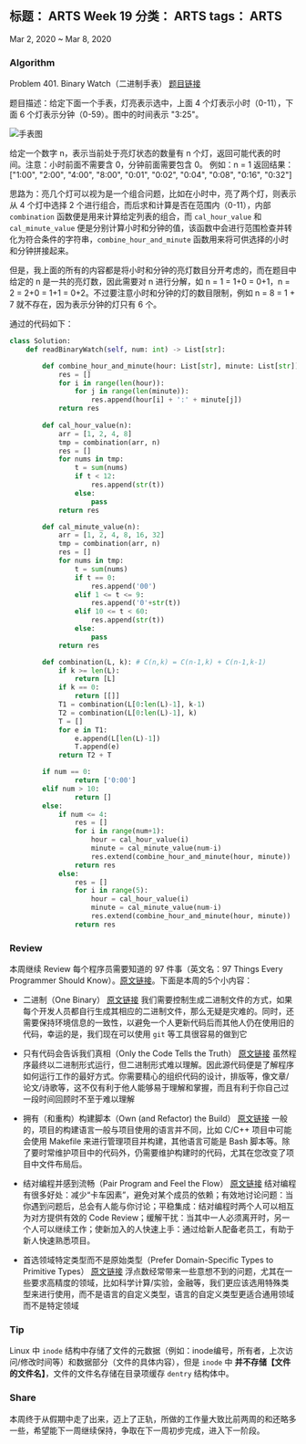 标题： ARTS Week 19
分类： ARTS
tags： ARTS
-----------------------------------

Mar 2, 2020 ~ Mar 8, 2020

### Algorithm
Problem 401. Binary Watch（二进制手表）    [题目链接](https://leetcode-cn.com/problems/binary-watch/)

题目描述：给定下面一个手表，灯亮表示选中，上面 4 个灯表示小时（0-11），下面 6 个灯表示分钟（0-59）。图中的时间表示 "3:25"。

![手表图](https://upload.wikimedia.org/wikipedia/commons/8/8b/Binary_clock_samui_moon.jpg)

给定一个数字 n，表示当前处于亮灯状态的数量有 n 个灯，返回可能代表的时间。注意：小时前面不需要含 0，分钟前面需要包含 0。
例如：n = 1
返回结果：["1:00", "2:00", "4:00", "8:00", "0:01", "0:02", "0:04", "0:08", "0:16", "0:32"]

思路为：亮几个灯可以视为是一个组合问题，比如在小时中，亮了两个灯，则表示从 4 个灯中选择 2 个进行组合，而后求和计算是否在范围内（0-11），内部 `combination` 函数便是用来计算给定列表的组合，而 `cal_hour_value` 和 `cal_minute_value` 便是分别计算小时和分钟的值，该函数中会进行范围检查并转化为符合条件的字符串，`combine_hour_and_minute` 函数用来将可供选择的小时和分钟拼接起来。

但是，我上面的所有的内容都是将小时和分钟的亮灯数目分开考虑的，而在题目中给定的 n 是一共的亮灯数，因此需要对 n 进行分解，如 n = 1 = 1+0 = 0+1，n = 2 = 2+0 = 1+1 = 0+2。不过要注意小时和分钟的灯的数目限制，例如 n = 8 = 1 + 7 就不存在，因为表示分钟的灯只有 6 个。

通过的代码如下：
```python
class Solution:
    def readBinaryWatch(self, num: int) -> List[str]:      

        def combine_hour_and_minute(hour: List[str], minute: List[str]) -> List[str]:
            res = []
            for i in range(len(hour)):
                for j in range(len(minute)):
                    res.append(hour[i] + ':' + minute[j])
            return res
            
        def cal_hour_value(n):
            arr = [1, 2, 4, 8]
            tmp = combination(arr, n)
            res = []
            for nums in tmp:
                t = sum(nums)
                if t < 12:
                    res.append(str(t))
                else:
                    pass
            return res

        def cal_minute_value(n):
            arr = [1, 2, 4, 8, 16, 32]
            tmp = combination(arr, n)
            res = []
            for nums in tmp:
                t = sum(nums)
                if t == 0:
                    res.append('00')
                elif 1 <= t <= 9:
                    res.append('0'+str(t))
                elif 10 <= t < 60:
                    res.append(str(t))
                else:
                    pass
            return res

        def combination(L, k): # C(n,k) = C(n-1,k) + C(n-1,k-1)
            if k >= len(L):
                return [L]
            if k == 0:
                return [[]]
            T1 = combination(L[0:len(L)-1], k-1)
            T2 = combination(L[0:len(L)-1], k)
            T = []
            for e in T1:
                e.append(L[len(L)-1])
                T.append(e)
            return T2 + T

        if num == 0:
                return ['0:00']
        elif num > 10:
                return []
        else:
            if num <= 4:
                res = []
                for i in range(num+1):
                    hour = cal_hour_value(i)
                    minute = cal_minute_value(num-i)
                    res.extend(combine_hour_and_minute(hour, minute))
                return res
            else:
                res = []
                for i in range(5):
                    hour = cal_hour_value(i)
                    minute = cal_minute_value(num-i)
                    res.extend(combine_hour_and_minute(hour, minute))
                return res
```

### Review
本周继续 Review 每个程序员需要知道的 97 件事（英文名：97 Things Every Programmer Should Know）。[原文链接](https://97-things-every-x-should-know.gitbooks.io/97-things-every-programmer-should-know/content/en/)。下面是本周的5个小内容：

- 二进制（One Binary） [原文链接](https://97-things-every-x-should-know.gitbooks.io/97-things-every-programmer-should-know/content/en/thing_61/)
我们需要控制生成二进制文件的方式，如果每个开发人员都自行生成其相应的二进制文件，那么无疑是灾难的。同时，还需要保持环境信息的一致性，以避免一个人更新代码后而其他人仍在使用旧的代码，幸运的是，我们现在可以使用 `git` 等工具很容易的做到它

- 只有代码会告诉我们真相（Only the Code Tells the Truth） [原文链接](https://97-things-every-x-should-know.gitbooks.io/97-things-every-programmer-should-know/content/en/thing_62/)
虽然程序最终以二进制形式运行，但二进制形式难以理解。因此源代码便是了解程序如何运行工作的最好方式。你需要精心的组织代码的设计，排版等，像文章/论文/诗歌等，这不仅有利于他人能够易于理解和掌握，而且有利于你自己过一段时间回顾时不至于难以理解

- 拥有（和重构）构建脚本（Own (and Refactor) the Build） [原文链接](https://97-things-every-x-should-know.gitbooks.io/97-things-every-programmer-should-know/content/en/thing_63/)
一般的，项目的构建语言一般与项目使用的语言并不同，比如 C/C++ 项目中可能会使用 Makefile 来进行管理项目并构建，其他语言可能是 Bash 脚本等。除了要时常维护项目中的代码外，仍需要维护构建时的代码，尤其在您改变了项目中文件布局后。

- 结对编程并感到流畅（Pair Program and Feel the Flow） [原文链接](https://97-things-every-x-should-know.gitbooks.io/97-things-every-programmer-should-know/content/en/thing_64/)
结对编程有很多好处：减少“卡车因素”，避免对某个成员的依赖；有效地讨论问题：当你遇到问题后，总会有人能与你讨论；平稳集成：结对编程时两个人可以相互为对方提供有效的 Code Review；缓解干扰：当其中一人必须离开时，另一个人可以继续工作；使新加入的人快速上手：通过给新人配备老员工，有助于新人快速熟悉项目。

- 首选领域特定类型而不是原始类型（Prefer Domain-Specific Types to Primitive Types） [原文链接](https://97-things-every-x-should-know.gitbooks.io/97-things-every-programmer-should-know/content/en/thing_65/)
浮点数经常带来一些意想不到的问题，尤其在一些要求高精度的领域，比如科学计算/实验，金融等，我们更应该选用特殊类型来进行使用，而不是语言的自定义类型，语言的自定义类型更适合通用领域而不是特定领域

### Tip

Linux 中 `inode` 结构中存储了文件的元数据（例如：inode编号，所有者，上次访问/修改时间等）和数据部分（文件的具体内容），但是 `inode` 中 **并不存储【文件的文件名】**，文件的文件名存储在目录项缓存 `dentry` 结构体中。

### Share

本周终于从假期中走了出来，迈上了正轨，所做的工作量大致比前两周的和还略多一些，希望能下一周继续保持，争取在下一周初步完成，进入下一阶段。
